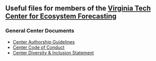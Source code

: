 ## Useful files for members of the [Virginia Tech Center for Ecosystem Forecasting](https://www.centers.ecoforecast.vt.edu/)

### General Center Documents 
* [Center Authorship Guidelines](https://github.com/CareyLabVT/LabDocuments/blob/master/docs/Authorship_Guidelines.md)
* [Center Code of Conduct](https://github.com/CareyLabVT/LabDocuments/blob/master/docs/LabCodeOfConduct.md)
* [Center Diversity & Inclusion Statement](https://github.com/CareyLabVT/LabDocuments/blob/master/docs/LabInclusionDiversityStatement.md)
